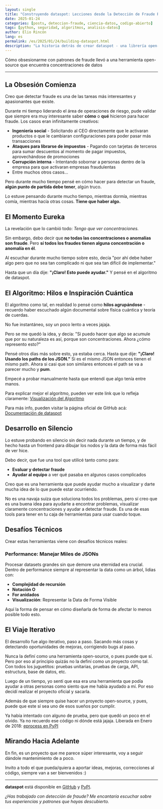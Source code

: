 ```yaml
---
layout: single
title: "Construyendo dataspot: Lecciones desde la Detección de Fraude Real"
date: 2025-01-24
categories: [posts, deteccion-fraude, ciencia-datos, codigo-abierto]
tags: [python, seguridad, algoritmos, analisis-datos]
author: Elio Rincón
lang: es
permalink: /es/2025/01/24/building-dataspot.html
description: "La historia detrás de crear dataspot - una librería open-source nacida de desafíos reales de detección de fraude y noches sin dormir pensando en patrones de datos."
---
```


Cómo obsesionarme con patrones de fraude llevó a una herramienta open-source que encuentra concentraciones de datos

---

## La Obsesión Comienza

Creo que detectar fraude es una de las tareas más interesantes y apasionantes que existe.

Durante mi tiempo liderando el área de operaciones de riesgo, pude validar que siempre era muy interesante saber **cómo** o **qué** hicieron para hacer fraude. Los casos eran infinitamente creativos:

- **Ingeniería social** - Solicitando al CEO directamente que le activaran productos o que le cambiaran configuraciones para poder pasar más transacciones
- **Ataques para librarse de impuestos** - Pagando con tarjetas de terceros para sumar descuentos al momento de pagar impuestos, aprovechándose de promociones
- **Corrupción interna** - Intentando sobornar a personas dentro de la empresa para que activaran empresas fraudulentas
- Entre muchos otros casos...

Pero durante mucho tiempo pensé en cómo hacer para detectar un fraude, **algún punto de partida debe tener**, algún truco.

Lo estuve pensando durante mucho tiempo, mientras dormía, mientras comía, mientras hacía otras cosas. **Tiene que haber algo.**

## El Momento Eureka

La revelación que lo cambió todo: _Tengo que ver concentraciones._

Sin embargo, debo decir que **no todas las concentraciones o anomalías son fraude**. Pero **sí todos los fraudes tienen alguna concentración o anomalía en él**.

Al escuchar durante mucho tiempo sobre esto, decía "por ahí debe haber algo pero que no sea tan complicado ni que sea tan difícil de implementar."

Hasta que un día dije: **"¡Claro! Esto puede ayudar."** Y pensé en el algoritmo de dataspot.

## El Algoritmo: Hilos e Inspiración Cuántica

El algoritmo como tal, en realidad lo pensé como **hilos agrupándose** - recuerdo haber escuchado algún documental sobre física cuántica y teoría de cuerdas.

No fue instantáneo, soy un poco lento a veces jajaja.

Pero se me quedó la idea, y decía: "Si puedo hacer que algo se acumule que por su naturaleza es así, porque son concentraciones. Ahora ¿cómo represento esto?"

Pensé otros días más sobre esto, ya estaba cerca. Hasta que dije: **"¡Claro! Usando los paths de los JSON."** Si es el mismo JSON entonces tienen el mismo path. Ahora si casi que son similares entonces el path se va a parecer mucho y **pum**.

Empecé a probar manualmente hasta que entendí que algo tenía entre manos.

Para explicar mejor el algoritmo, pueden ver este link que lo refleja claramente: [Visualización del Algoritmo](https://frauddi.github.io/dataspot/algorithm-dataspot.html)

Para más info, pueden visitar la página oficial de GitHub acá: [Documentación de dataspot](https://frauddi.github.io/dataspot/)

## Desarrollo en Silencio

Lo estuve probando en silencio sin decir nada durante un tiempo, y de hecho hasta un frontend para dibujar los nodos y la data de forma más fácil de ver hice.

Debo decir, que fue una tool que utilicé tanto como para:

- **Evaluar y detectar fraude**
- **Ayudar al equipo** a ver qué pasaba en algunos casos complicados

Creo que es una herramienta que puede ayudar mucho a visualizar y darte mucha idea de lo que puede estar ocurriendo.

No es una navaja suiza que soluciona todos los problemas, pero sí creo que es una buena idea para ayudarte a encontrar problemas, visualizar claramente concentraciones y ayudar a detectar fraude. Es una de esas tools para tener en tu caja de herramientas para usar cuando toque.

## Desafíos Técnicos

Crear estas herramientas viene con desafíos técnicos reales:

### Performance: Manejar Miles de JSONs

Procesar datasets grandes sin que demore una eternidad era crucial. Dentro de performance siempre al representar la data como un árbol, lidias con:

- **Complejidad de recursión**
- **Notación O**
- **For anidados**
- **Visualización**: Representar la Data de Forma Visible

Aquí la forma de pensar en cómo diseñarla de forma de afectar lo menos posible todo esto.

## El Viaje Iterativo

El desarrollo fue algo iterativo, paso a paso. Sacando más cosas y detectando oportunidades de mejoras, corrigiendo bugs al paso.

Nunca la definí como una herramienta open-source, o pues puede que sí. Pero por eso al principio quizás no la definí como un proyecto como tal. Con todos los juguetitos: pruebas unitarias, pruebas de carga, API, estructura, base de datos, etc.

Luego de un tiempo, yo sentí que esa era una herramienta que podía ayudar a otras personas como siento que me había ayudado a mí. Por eso decidí realizar el proyecto oficial y sacarla.

Además de que siempre quise hacer un proyecto open-source, y pues, puede que este sí sea uno de esos sueños por cumplir.

Ya había intentado con alguno de prueba, pero que quedó un poco en el olvido. Ya no recuerdo ese código ni dónde está jajaja. Liberada en Enero de 2018: [eprocess en PyPI](https://pypi.org/project/eprocess/)

## Mirando Hacia Adelante

En fin, es un proyecto que me parece súper interesante, voy a seguir dándole mantenimiento de a poco.

Invito a todo el que pueda/quiera a aportar ideas, mejoras, correcciones al código, siempre van a ser bienvenidos :)

---

**dataspot** está disponible en [GitHub](https://github.com/frauddi/dataspot) y [PyPI](https://pypi.org/project/dataspot/).

_¿Has trabajado con detección de fraude? Me encantaría escuchar sobre tus experiencias y patrones que hayas descubierto._
